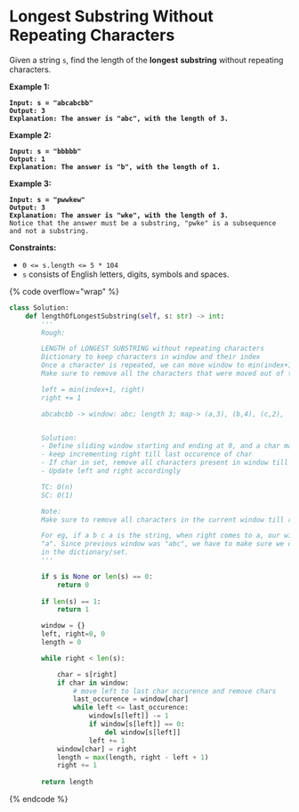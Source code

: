 # Longest Substring Without Repeating Characters

Given a string `s`, find the length of the **longest** **substring** without repeating characters.

**Example 1:**

<pre><code><strong>Input: s = "abcabcbb"
</strong><strong>Output: 3
</strong><strong>Explanation: The answer is "abc", with the length of 3.
</strong></code></pre>

**Example 2:**

<pre><code><strong>Input: s = "bbbbb"
</strong><strong>Output: 1
</strong><strong>Explanation: The answer is "b", with the length of 1.
</strong></code></pre>

**Example 3:**

<pre><code><strong>Input: s = "pwwkew"
</strong><strong>Output: 3
</strong><strong>Explanation: The answer is "wke", with the length of 3.
</strong>Notice that the answer must be a substring, "pwke" is a subsequence and not a substring.
</code></pre>

**Constraints:**

* `0 <= s.length <= 5 * 104`
* `s` consists of English letters, digits, symbols and spaces.

{% code overflow="wrap" %}
```python
class Solution:
    def lengthOfLongestSubstring(self, s: str) -> int:
        '''
        Rough: 

        LENGTH of LONGEST SUBSTRING without repeating characters
        Dictionary to keep characters in window and their index
        Once a character is repeated, we can move window to min(index+1, right)
        Make sure to remove all the characters that were moved out of the window

        left = min(index+1, right)
        right += 1

        abcabcbb -> window: abc; length 3; map-> (a,3), (b,4), (c,2), 


        Solution:
        - Define sliding window starting and ending at 0, and a char map for the curr window
        - keep incrementing right till last occurence of char
        - If char in set, remove all characters present in window till (and including) curr char
        - Update left and right accordingly

        TC: O(n)
        SC: O(1)

        Note:
        Make sure to remove all characters in the current window till repeat

        For eg, if a b c a is the string, when right comes to a, our window becomes 
        "a". Since previous window was "abc", we have to make sure we don't have b and c
        in the dictionary/set.
        '''

        if s is None or len(s) == 0:
            return 0
        
        if len(s) == 1:
            return 1

        window = {}
        left, right=0, 0
        length = 0

        while right < len(s):

            char = s[right]
            if char in window:
                # move left to last char occurence and remove chars
                last_occurence = window[char]
                while left <= last_occurence:
                    window[s[left]] -= 1
                    if window[s[left]] == 0:
                        del window[s[left]]
                    left += 1
            window[char] = right
            length = max(length, right - left + 1)
            right += 1
        
        return length
```
{% endcode %}
